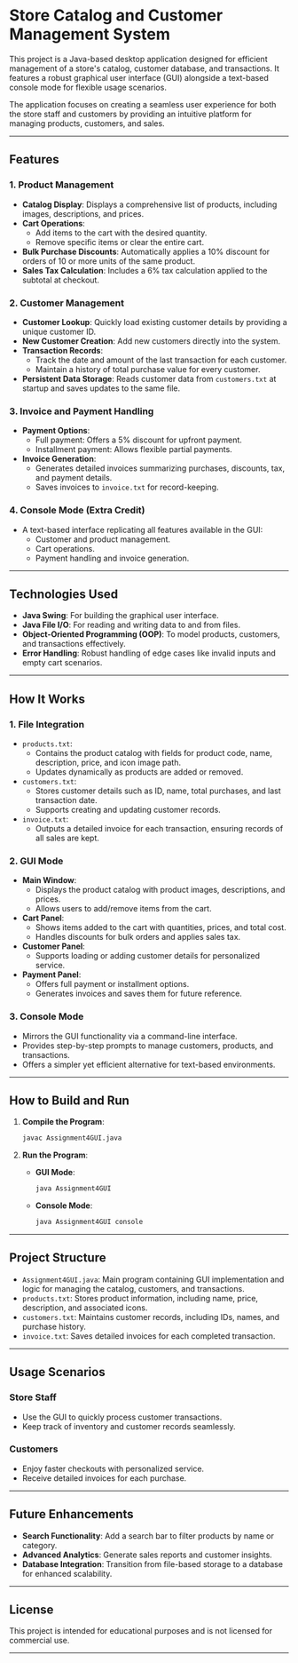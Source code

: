 # Store Catalog and Customer Management System

This project is a Java-based desktop application designed for efficient management of a store's catalog, customer database, and transactions. It features a robust graphical user interface (GUI) alongside a text-based console mode for flexible usage scenarios.

The application focuses on creating a seamless user experience for both the store staff and customers by providing an intuitive platform for managing products, customers, and sales.

---

## Features

### 1. **Product Management**
- **Catalog Display**: Displays a comprehensive list of products, including images, descriptions, and prices.
- **Cart Operations**:
  - Add items to the cart with the desired quantity.
  - Remove specific items or clear the entire cart.
- **Bulk Purchase Discounts**: Automatically applies a 10% discount for orders of 10 or more units of the same product.
- **Sales Tax Calculation**: Includes a 6% tax calculation applied to the subtotal at checkout.

### 2. **Customer Management**
- **Customer Lookup**: Quickly load existing customer details by providing a unique customer ID.
- **New Customer Creation**: Add new customers directly into the system.
- **Transaction Records**:
  - Track the date and amount of the last transaction for each customer.
  - Maintain a history of total purchase value for every customer.
- **Persistent Data Storage**: Reads customer data from `customers.txt` at startup and saves updates to the same file.

### 3. **Invoice and Payment Handling**
- **Payment Options**:
  - Full payment: Offers a 5% discount for upfront payment.
  - Installment payment: Allows flexible partial payments.
- **Invoice Generation**:
  - Generates detailed invoices summarizing purchases, discounts, tax, and payment details.
  - Saves invoices to `invoice.txt` for record-keeping.

### 4. **Console Mode (Extra Credit)**
- A text-based interface replicating all features available in the GUI:
  - Customer and product management.
  - Cart operations.
  - Payment handling and invoice generation.

---

## Technologies Used
- **Java Swing**: For building the graphical user interface.
- **Java File I/O**: For reading and writing data to and from files.
- **Object-Oriented Programming (OOP)**: To model products, customers, and transactions effectively.
- **Error Handling**: Robust handling of edge cases like invalid inputs and empty cart scenarios.

---

## How It Works

### 1. **File Integration**
- `products.txt`:
  - Contains the product catalog with fields for product code, name, description, price, and icon image path.
  - Updates dynamically as products are added or removed.
- `customers.txt`:
  - Stores customer details such as ID, name, total purchases, and last transaction date.
  - Supports creating and updating customer records.
- `invoice.txt`:
  - Outputs a detailed invoice for each transaction, ensuring records of all sales are kept.

### 2. **GUI Mode**
- **Main Window**:
  - Displays the product catalog with product images, descriptions, and prices.
  - Allows users to add/remove items from the cart.
- **Cart Panel**:
  - Shows items added to the cart with quantities, prices, and total cost.
  - Handles discounts for bulk orders and applies sales tax.
- **Customer Panel**:
  - Supports loading or adding customer details for personalized service.
- **Payment Panel**:
  - Offers full payment or installment options.
  - Generates invoices and saves them for future reference.

### 3. **Console Mode**
- Mirrors the GUI functionality via a command-line interface.
- Provides step-by-step prompts to manage customers, products, and transactions.
- Offers a simpler yet efficient alternative for text-based environments.

---

## How to Build and Run

1. **Compile the Program**:
   ```bash
   javac Assignment4GUI.java
   ```

2. **Run the Program**:
   - **GUI Mode**:
     ```bash
     java Assignment4GUI
     ```
   - **Console Mode**:
     ```bash
     java Assignment4GUI console
     ```

---

## Project Structure

- `Assignment4GUI.java`: Main program containing GUI implementation and logic for managing the catalog, customers, and transactions.
- `products.txt`: Stores product information, including name, price, description, and associated icons.
- `customers.txt`: Maintains customer records, including IDs, names, and purchase history.
- `invoice.txt`: Saves detailed invoices for each completed transaction.

---

## Usage Scenarios

### Store Staff
- Use the GUI to quickly process customer transactions.
- Keep track of inventory and customer records seamlessly.

### Customers
- Enjoy faster checkouts with personalized service.
- Receive detailed invoices for each purchase.

---

## Future Enhancements
- **Search Functionality**: Add a search bar to filter products by name or category.
- **Advanced Analytics**: Generate sales reports and customer insights.
- **Database Integration**: Transition from file-based storage to a database for enhanced scalability.

---

## License
This project is intended for educational purposes and is not licensed for commercial use.

---
